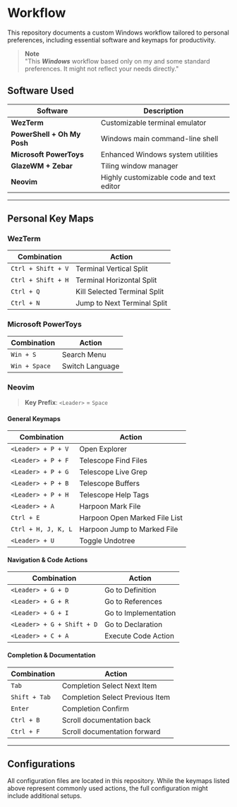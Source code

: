 
# Workflow

This repository documents a custom Windows workflow tailored to personal preferences, including essential software and keymaps for productivity.

> **Note**  
> "This *__Windows__* workflow based only on my and some standard preferences. It might not reflect your needs directly."

## Software Used

| Software                  | Description                                  |
|---------------------------|----------------------------------------------|
| **WezTerm**               | Customizable terminal emulator              |
| **PowerShell + Oh My Posh** | Windows main command-line shell             |
| **Microsoft PowerToys**   | Enhanced Windows system utilities           |
| **GlazeWM + Zebar**       | Tiling window manager                       |
| **Neovim**                | Highly customizable code and text editor    |

---

## Personal Key Maps

### **WezTerm**

| Combination       | Action                              |
|-------------------|-------------------------------------|
| `Ctrl + Shift + V` | Terminal Vertical Split            |
| `Ctrl + Shift + H` | Terminal Horizontal Split          |
| `Ctrl + Q`         | Kill Selected Terminal Split       |
| `Ctrl + N`         | Jump to Next Terminal Split        |

### **Microsoft PowerToys**

| Combination       | Action               |
|-------------------|----------------------|
| `Win + S`         | Search Menu          |
| `Win + Space`     | Switch Language      |

### **Neovim**

> **Key Prefix**: `<Leader>` = `Space`

#### General Keymaps

| Combination            | Action                             |
|------------------------|------------------------------------|
| `<Leader> + P + V`     | Open Explorer                     |
| `<Leader> + P + F`     | Telescope Find Files              |
| `<Leader> + P + G`     | Telescope Live Grep               |
| `<Leader> + P + B`     | Telescope Buffers                 |
| `<Leader> + P + H`     | Telescope Help Tags               |
| `<Leader> + A`         | Harpoon Mark File                 |
| `Ctrl + E`             | Harpoon Open Marked File List     |
| `Ctrl + H, J, K, L`    | Harpoon Jump to Marked File       |
| `<Leader> + U`         | Toggle Undotree                   |

#### Navigation & Code Actions

| Combination                | Action                         |
|----------------------------|--------------------------------|
| `<Leader> + G + D`         | Go to Definition               |
| `<Leader> + G + R`         | Go to References               |
| `<Leader> + G + I`         | Go to Implementation           |
| `<Leader> + G + Shift + D` | Go to Declaration              |
| `<Leader> + C + A`         | Execute Code Action            |

#### Completion & Documentation

| Combination        | Action                                    |
|--------------------|------------------------------------------|
| `Tab`              | Completion Select Next Item              |
| `Shift + Tab`      | Completion Select Previous Item          |
| `Enter`            | Completion Confirm                       |
| `Ctrl + B`         | Scroll documentation back                |
| `Ctrl + F`         | Scroll documentation forward             |

---

## Configurations

All configuration files are located in this repository. While the keymaps listed above represent commonly used actions, the full configuration might include additional setups.
